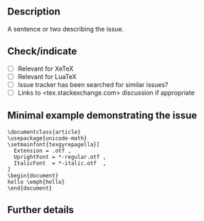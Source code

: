 ## Description
A sentence or two describing the issue.

## Check/indicate
- [ ] Relevant for XeTeX
- [ ] Relevant for LuaTeX
- [ ] Issue tracker has been searched for similar issues?
- [ ] Links to <tex.stackexchange.com> discussion if appropriate

## Minimal example demonstrating the issue
```
\documentclass{article}
\usepackage{unicode-math}
\setmainfont{texgyrepagella}[
  Extension = .otf ,
  UprightFont = *-regular.otf ,
  ItalicFont  = *-italic.otf  ,
]
\begin{document}
hello \emph{hello}
\end{document}
```

## Further details
